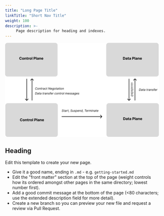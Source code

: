 ```yaml
---
title: "Long Page Title"
linkTitle: "Short Nav Title"
weight: 100
description: >-
     Page description for heading and indexes.
---
```



![Use relative URLs](control-and-data-planes.svg)

## Heading

Edit this template to create your new page.

* Give it a good name, ending in `.md` - e.g. `getting-started.md`
* Edit the "front matter" section at the top of the page (weight controls how its ordered amongst other pages in the same directory; lowest number first).
* Add a good commit message at the bottom of the page (<80 characters; use the extended description field for more detail).
* Create a new branch so you can preview your new file and request a review via Pull Request.
